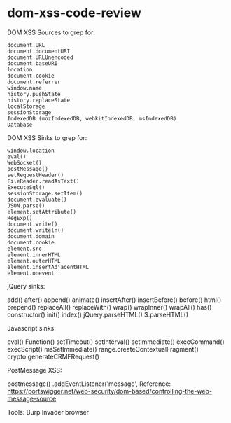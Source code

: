 # dom-xss-code-review

DOM XSS Sources to grep for:

```script
document.URL
document.documentURI
document.URLUnencoded
document.baseURI
location
document.cookie
document.referrer
window.name
history.pushState
history.replaceState
localStorage
sessionStorage
IndexedDB (mozIndexedDB, webkitIndexedDB, msIndexedDB)
Database
```

DOM XSS Sinks to grep for:

```script
window.location
eval()
WebSocket()
postMessage()
setRequestHeader()
FileReader.readAsText()
ExecuteSql()
sessionStorage.setItem()
document.evaluate()
JSON.parse()
element.setAttribute()
RegExp()
document.write()
document.writeln()
document.domain
document.cookie
element.src
element.innerHTML
element.outerHTML
element.insertAdjacentHTML
element.onevent
```

jQuery sinks:

add()
after()
append()
animate()
insertAfter()
insertBefore()
before()
html()
prepend()
replaceAll()
replaceWith()
wrap()
wrapInner()
wrapAll()
has()
constructor()
init()
index()
jQuery.parseHTML()
$.parseHTML()

Javascript sinks:

eval()
Function()
setTimeout()
setInterval()
setImmediate()
execCommand()
execScript()
msSetImmediate()
range.createContextualFragment()
crypto.generateCRMFRequest()

PostMessage XSS:

postmessage()
.addEventListener('message',
Reference:
https://portswigger.net/web-security/dom-based/controlling-the-web-message-source

Tools: 
Burp Invader browser
